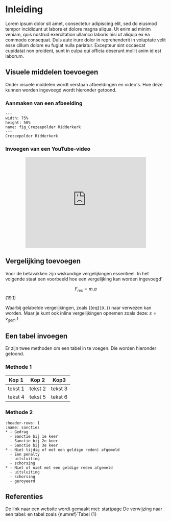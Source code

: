 # Inleiding

Lorem ipsum dolor sit amet, consectetur adipiscing elit, sed do eiusmod tempor incididunt ut labore et dolore magna aliqua. Ut enim ad minim veniam, quis nostrud exercitation ullamco laboris nisi ut aliquip ex ea commodo consequat. Duis aute irure dolor in reprehenderit in voluptate velit esse cillum dolore eu fugiat nulla pariatur. Excepteur sint occaecat cupidatat non proident, sunt in culpa qui officia deserunt mollit anim id est laborum.

## Visuele middelen toevoegen

Onder visuele middelen wordt verstaan afbeeldingen en video's. Hoe deze kunnen worden ingevoegd wordt hieronder getoond.

### Aanmaken van een afbeelding

``` {figure} /figures/FotoCrezeepolder.JPG
---
width: 75%
height: 50%
name: fig_Crezeepolder Ridderkerk
---
Crezeepolder Ridderkerk
``` 

### Invoegen van een YouTube-video

<div style="display: flex; justify-content: center;">
    <div style="position: relative; width: 75%; height: 0; padding-bottom: 56.25%;">
        <iframe
            src="https://www.youtube.com/embed/YDBr1Lof_mI?si=RhTC31XHv-6gL4Kl"
            style="position: absolute; top: 0; left: 0; width: 100%; height: 100%;"
            frameborder="0"
            allow="accelerometer; autoplay; clipboard-write; encrypted-media; gyroscope; picture-in-picture"
            allowfullscreen
        ></iframe>
    </div>
</div>

## Vergelijking toevoegen

Voor de betavakken zijn wiskundige vergelijkingen essentieel. In het volgende staat een voorbeeld hoe een vergelijking kan worden ingevoegd'

$$F_{res} = m.a$$ (19.1)

Waarbij gelabelde vergelijkingen, zoals ({eq}`19,1`) naar verwezen kan worden. Maar je kunt ook inline vergelijkingen opnemen zoals deze: $s=v_{gem}.t$

## Een tabel invoegen

Er zijn twee methoden om een tabel in te voegen. Die worden hieronder getoond.

### Methode 1

|Kop 1|Kop 2|Kop3|
|---|---|---|
|tekst 1|tekst 2|tekst 3|
|tekst 4|tekst 5|tekst 6|

### Methode 2

```{list-table} Overzicht van sancties bij bepaald gedrag
:header-rows: 1
:name: sancties
* - Gedrag
  - Sanctie bij 1e keer
  - Sanctie bij 2e keer
  - Sanctie bij 3e keer
* - Niet tijdig of met een geldige reden) afgemeld 
  - Een penalty                                       
  - uitsluiting
  - schorsing
* - Niet of niet met een geldige reden afgemeld                                       
  - uitsluiting
  - schorsing
  - geroyeerd              
``` 

## Referenties

De link naar een website wordt gemaakt met:
[startpage](https://www.startpage.com)
De verwijzing naar een tabel:
en tabel zoals {numref}`Tabel {1} <Gedrag>
